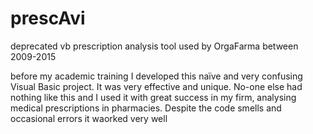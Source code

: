 # prescAvi
deprecated vb prescription analysis tool used by OrgaFarma between 2009-2015



before my academic training I developed this naïve and very confusing Visual Basic project.
It was very effective and unique. No-one else had nothing like this and I used it with great success in my firm, analysing medical prescriptions in pharmacies. Despite the code smells and occasional errors it waorked very well
